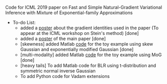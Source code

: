 Code for ICML 2019 paper on Fast and Simple Natural-Gradient Variational Inference with Mixture of Exponential-family Approximations

* To-do List:
  * added a [poster](https://github.com/yorkerlin/VB-MixEF/blob/master/poster_workshop.pdf) about the gradient identities used in the paper (To appear at the ICML workshop on Stein's method) [done]
  * added a [poster](https://github.com/yorkerlin/VB-MixEF/blob/master/poster_main.pdf) of the main paper  [done]  
  * [skewness] added Matlab [code](https://github.com/yorkerlin/VB-MixEF/tree/master/src/matlab/skewness) for the toy example using skew Gaussian and exponentially modified Gaussian [done] 
  * [multi-modality] added Matlab [code](https://github.com/yorkerlin/VB-MixEF/tree/master/src/matlab/multimodality) for the toy example using MoG [done]
  * [heavy tails] To add Matlab code for BLR using t-distribution and  symmetric normal inverse Gaussian
  * To add Python code for Vadam extensions
